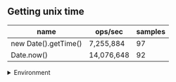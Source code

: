 ## Getting unix time

|name|ops/sec|samples|
|-|-|-|
|new Date().getTime()|7,255,884|97|
|Date.now()|14,076,648|92|


<details>
<summary>Environment</summary>

* __Machine:__ linux x64 | 2 vCPUs | 6.8GB Mem
* __Run:__ Tue Oct 10 2023 22:04:50 GMT+0000 (Coordinated Universal Time)
</details>

<!--
{"environment":{"platform":"linux","arch":"x64","cpus":2,"totalMemory":6.759757995605469},"benchmarks":"[{\"timeStamp\":1696975485282,\"currentTarget\":{\"0\":{\"name\":\"new Date().getTime()\",\"options\":{\"async\":false,\"defer\":false,\"delay\":0.005,\"initCount\":1,\"maxTime\":5,\"minSamples\":5,\"minTime\":0.05},\"async\":false,\"defer\":false,\"delay\":0.005,\"initCount\":1,\"maxTime\":5,\"minSamples\":5,\"minTime\":0.05,\"id\":1,\"stats\":{\"moe\":8.577908485821778e-10,\"rme\":0.6224030720743731,\"sem\":4.3764839213376424e-10,\"deviation\":4.3103367813101444e-9,\"mean\":1.3781918616231982e-7,\"sample\":[1.4113351655022462e-7,1.3622977712625892e-7,1.3616706843662623e-7,1.368395784702058e-7,1.378299782836786e-7,1.3567539115134458e-7,1.371646509257226e-7,1.3608125591369863e-7,1.3798072100355975e-7,1.3735009638142643e-7,1.365573422042202e-7,1.3684039181557665e-7,1.3773372970364406e-7,1.380864586129208e-7,1.3755723375817074e-7,1.393243024885657e-7,1.386980184195615e-7,1.3528139502900242e-7,1.362907631778357e-7,1.36368698949117e-7,1.3651863247678862e-7,1.3715127645746985e-7,1.3597875851803113e-7,1.362713473253315e-7,1.3640024970943637e-7,1.3580158347063756e-7,1.359275222405894e-7,1.3575223754216882e-7,1.3536472409264598e-7,1.3567619211986052e-7,1.3560742494559516e-7,1.365669024434311e-7,1.3644798034684264e-7,1.3670982738767795e-7,1.3723837543247465e-7,1.3601705089380337e-7,1.3561146991486688e-7,1.3642937079154655e-7,1.3679423510979395e-7,1.3706093611375533e-7,1.3652025046449732e-7,1.3699351726258054e-7,1.37753982272248e-7,1.3841035404267711e-7,1.3767577953299483e-7,1.388156653569955e-7,1.37525843308677e-7,1.384413654737603e-7,1.3813556040352613e-7,1.3794868012652662e-7,1.3760350671869396e-7,1.6919053153592875e-7,1.3746624742807371e-7,1.3672681625861917e-7,1.3797106498647633e-7,1.384324692380087e-7,1.3961334408396277e-7,1.3819408032230316e-7,1.377313304443264e-7,1.371275432744296e-7,1.3584473250618206e-7,1.3656393613263184e-7,1.3589705013874245e-7,1.3728206110060915e-7,1.3576410278536585e-7,1.356532679306746e-7,1.3657634070506512e-7,1.3737482842588672e-7,1.370226410413369e-7,1.374338849772538e-7,1.385667622178297e-7,1.524921487146436e-7,1.3795272779244454e-7,1.3774993730297628e-7,1.3777151047242545e-7,1.369803036962929e-7,1.3795326712168076e-7,1.3620150149259366e-7,1.3729150205888936e-7,1.383426682235304e-7,1.3675674903122987e-7,1.3660654314229392e-7,1.3693176406503232e-7,1.3691747184027227e-7,1.3603916339248876e-7,1.3657364675553015e-7,1.366642540672166e-7,1.3709626217872832e-7,1.3662838867300738e-7,1.3644042973753543e-7,1.365442506155095e-7,1.3791443541667228e-7,1.379818515712009e-7,1.3704152026125108e-7,1.5859824286534835e-7,1.383334996265145e-7,1.398830113987234e-7],\"variance\":1.8579003168315097e-17},\"times\":{\"cycle\":0.05110762662375922,\"elapsed\":5.58,\"period\":1.3781918616231982e-7,\"timeStamp\":1696975479702},\"running\":false,\"count\":370831,\"cycles\":5,\"hz\":7255883.798517183},\"1\":{\"name\":\"Date.now()\",\"options\":{\"async\":false,\"defer\":false,\"delay\":0.005,\"initCount\":1,\"maxTime\":5,\"minSamples\":5,\"minTime\":0.05},\"async\":false,\"defer\":false,\"delay\":0.005,\"initCount\":1,\"maxTime\":5,\"minSamples\":5,\"minTime\":0.05,\"id\":2,\"stats\":{\"moe\":5.741678907815393e-10,\"rme\":0.8082359329743108,\"sem\":2.929428014191527e-10,\"deviation\":2.809808643147021e-9,\"mean\":7.103963921383693e-8,\"sample\":[7.143929717657009e-8,7.133221872847348e-8,7.326936519858496e-8,7.084874614025633e-8,7.106845093795809e-8,7.119001867293527e-8,7.106279675619592e-8,7.139131037075883e-8,7.071647388262766e-8,7.16987904393266e-8,7.096877167074229e-8,7.030099695942816e-8,7.193122215265749e-8,7.120223312173797e-8,7.05319217930109e-8,7.057403497640258e-8,7.048952645129049e-8,7.071287091186273e-8,7.272211896693554e-8,7.141364270613702e-8,9.698902870807354e-8,7.085443040639249e-8,7.097792550242988e-8,7.075451137896144e-8,7.183201068781777e-8,7.05428852897962e-8,7.120895699923873e-8,7.003428529846402e-8,7.097203719045273e-8,7.02527344274775e-8,7.045732949711164e-8,7.008200623572612e-8,7.041254869911782e-8,7.007864627647665e-8,7.031402814473154e-8,7.049371389548162e-8,7.07425314025346e-8,7.056032673189736e-8,7.060692674980969e-8,7.062973836818772e-8,7.049091509560699e-8,7.076422210156285e-8,7.024223892794769e-8,7.030801072500112e-8,7.004897899780575e-8,7.214992891048319e-8,7.126731477542429e-8,7.314029824011464e-8,7.046096793694863e-8,7.000279740047468e-8,7.050239017509292e-8,7.000503644037437e-8,7.070250856432761e-8,7.025413242801486e-8,7.105113547310913e-8,7.020472801262818e-8,7.076015964354485e-8,7.054688689489947e-8,7.062441645022615e-8,7.043703260042094e-8,7.071061948636425e-8,7.042849626080336e-8,7.03049264475393e-8,7.037058039205811e-8,7.053120081260205e-8,7.040625765137302e-8,7.061850796302437e-8,7.011342010602441e-8,7.04865692607532e-8,7.046230968971772e-8,6.996309650586549e-8,7.069304806705966e-8,7.065405524763046e-8,7.070422840308466e-8,7.048676667477241e-8,7.05672664916944e-8,7.065783000858091e-8,7.156177554916413e-8,7.216748283119649e-8,7.038096995005185e-8,7.083811432452603e-8,7.040249349444198e-8,7.085530548870646e-8,7.03211537547761e-8,7.154752062073226e-8,7.038320741479885e-8,7.041632776273092e-8,7.015372542771773e-8,7.065139991782453e-8,6.997847086544186e-8,7.017748364177086e-8,7.002668746209168e-8],\"variance\":7.895024611103703e-18},\"times\":{\"cycle\":0.050831845522347305,\"elapsed\":5.54,\"period\":7.103963921383693e-8,\"timeStamp\":1696975485296},\"running\":false,\"count\":715542,\"cycles\":8,\"hz\":14076648.06672079},\"options\":{},\"events\":{\"start\":[null],\"cycle\":[null,null],\"complete\":[null,null]},\"length\":2,\"running\":false},\"type\":\"cycle\",\"target\":{\"name\":\"new Date().getTime()\",\"options\":{\"async\":false,\"defer\":false,\"delay\":0.005,\"initCount\":1,\"maxTime\":5,\"minSamples\":5,\"minTime\":0.05},\"async\":false,\"defer\":false,\"delay\":0.005,\"initCount\":1,\"maxTime\":5,\"minSamples\":5,\"minTime\":0.05,\"id\":1,\"stats\":{\"moe\":8.577908485821778e-10,\"rme\":0.6224030720743731,\"sem\":4.3764839213376424e-10,\"deviation\":4.3103367813101444e-9,\"mean\":1.3781918616231982e-7,\"sample\":[1.4113351655022462e-7,1.3622977712625892e-7,1.3616706843662623e-7,1.368395784702058e-7,1.378299782836786e-7,1.3567539115134458e-7,1.371646509257226e-7,1.3608125591369863e-7,1.3798072100355975e-7,1.3735009638142643e-7,1.365573422042202e-7,1.3684039181557665e-7,1.3773372970364406e-7,1.380864586129208e-7,1.3755723375817074e-7,1.393243024885657e-7,1.386980184195615e-7,1.3528139502900242e-7,1.362907631778357e-7,1.36368698949117e-7,1.3651863247678862e-7,1.3715127645746985e-7,1.3597875851803113e-7,1.362713473253315e-7,1.3640024970943637e-7,1.3580158347063756e-7,1.359275222405894e-7,1.3575223754216882e-7,1.3536472409264598e-7,1.3567619211986052e-7,1.3560742494559516e-7,1.365669024434311e-7,1.3644798034684264e-7,1.3670982738767795e-7,1.3723837543247465e-7,1.3601705089380337e-7,1.3561146991486688e-7,1.3642937079154655e-7,1.3679423510979395e-7,1.3706093611375533e-7,1.3652025046449732e-7,1.3699351726258054e-7,1.37753982272248e-7,1.3841035404267711e-7,1.3767577953299483e-7,1.388156653569955e-7,1.37525843308677e-7,1.384413654737603e-7,1.3813556040352613e-7,1.3794868012652662e-7,1.3760350671869396e-7,1.6919053153592875e-7,1.3746624742807371e-7,1.3672681625861917e-7,1.3797106498647633e-7,1.384324692380087e-7,1.3961334408396277e-7,1.3819408032230316e-7,1.377313304443264e-7,1.371275432744296e-7,1.3584473250618206e-7,1.3656393613263184e-7,1.3589705013874245e-7,1.3728206110060915e-7,1.3576410278536585e-7,1.356532679306746e-7,1.3657634070506512e-7,1.3737482842588672e-7,1.370226410413369e-7,1.374338849772538e-7,1.385667622178297e-7,1.524921487146436e-7,1.3795272779244454e-7,1.3774993730297628e-7,1.3777151047242545e-7,1.369803036962929e-7,1.3795326712168076e-7,1.3620150149259366e-7,1.3729150205888936e-7,1.383426682235304e-7,1.3675674903122987e-7,1.3660654314229392e-7,1.3693176406503232e-7,1.3691747184027227e-7,1.3603916339248876e-7,1.3657364675553015e-7,1.366642540672166e-7,1.3709626217872832e-7,1.3662838867300738e-7,1.3644042973753543e-7,1.365442506155095e-7,1.3791443541667228e-7,1.379818515712009e-7,1.3704152026125108e-7,1.5859824286534835e-7,1.383334996265145e-7,1.398830113987234e-7],\"variance\":1.8579003168315097e-17},\"times\":{\"cycle\":0.05110762662375922,\"elapsed\":5.58,\"period\":1.3781918616231982e-7,\"timeStamp\":1696975479702},\"running\":false,\"count\":370831,\"cycles\":5,\"hz\":7255883.798517183},\"aborted\":false},{\"timeStamp\":1696975490836,\"currentTarget\":{\"0\":{\"name\":\"new Date().getTime()\",\"options\":{\"async\":false,\"defer\":false,\"delay\":0.005,\"initCount\":1,\"maxTime\":5,\"minSamples\":5,\"minTime\":0.05},\"async\":false,\"defer\":false,\"delay\":0.005,\"initCount\":1,\"maxTime\":5,\"minSamples\":5,\"minTime\":0.05,\"id\":1,\"stats\":{\"moe\":8.577908485821778e-10,\"rme\":0.6224030720743731,\"sem\":4.3764839213376424e-10,\"deviation\":4.3103367813101444e-9,\"mean\":1.3781918616231982e-7,\"sample\":[1.4113351655022462e-7,1.3622977712625892e-7,1.3616706843662623e-7,1.368395784702058e-7,1.378299782836786e-7,1.3567539115134458e-7,1.371646509257226e-7,1.3608125591369863e-7,1.3798072100355975e-7,1.3735009638142643e-7,1.365573422042202e-7,1.3684039181557665e-7,1.3773372970364406e-7,1.380864586129208e-7,1.3755723375817074e-7,1.393243024885657e-7,1.386980184195615e-7,1.3528139502900242e-7,1.362907631778357e-7,1.36368698949117e-7,1.3651863247678862e-7,1.3715127645746985e-7,1.3597875851803113e-7,1.362713473253315e-7,1.3640024970943637e-7,1.3580158347063756e-7,1.359275222405894e-7,1.3575223754216882e-7,1.3536472409264598e-7,1.3567619211986052e-7,1.3560742494559516e-7,1.365669024434311e-7,1.3644798034684264e-7,1.3670982738767795e-7,1.3723837543247465e-7,1.3601705089380337e-7,1.3561146991486688e-7,1.3642937079154655e-7,1.3679423510979395e-7,1.3706093611375533e-7,1.3652025046449732e-7,1.3699351726258054e-7,1.37753982272248e-7,1.3841035404267711e-7,1.3767577953299483e-7,1.388156653569955e-7,1.37525843308677e-7,1.384413654737603e-7,1.3813556040352613e-7,1.3794868012652662e-7,1.3760350671869396e-7,1.6919053153592875e-7,1.3746624742807371e-7,1.3672681625861917e-7,1.3797106498647633e-7,1.384324692380087e-7,1.3961334408396277e-7,1.3819408032230316e-7,1.377313304443264e-7,1.371275432744296e-7,1.3584473250618206e-7,1.3656393613263184e-7,1.3589705013874245e-7,1.3728206110060915e-7,1.3576410278536585e-7,1.356532679306746e-7,1.3657634070506512e-7,1.3737482842588672e-7,1.370226410413369e-7,1.374338849772538e-7,1.385667622178297e-7,1.524921487146436e-7,1.3795272779244454e-7,1.3774993730297628e-7,1.3777151047242545e-7,1.369803036962929e-7,1.3795326712168076e-7,1.3620150149259366e-7,1.3729150205888936e-7,1.383426682235304e-7,1.3675674903122987e-7,1.3660654314229392e-7,1.3693176406503232e-7,1.3691747184027227e-7,1.3603916339248876e-7,1.3657364675553015e-7,1.366642540672166e-7,1.3709626217872832e-7,1.3662838867300738e-7,1.3644042973753543e-7,1.365442506155095e-7,1.3791443541667228e-7,1.379818515712009e-7,1.3704152026125108e-7,1.5859824286534835e-7,1.383334996265145e-7,1.398830113987234e-7],\"variance\":1.8579003168315097e-17},\"times\":{\"cycle\":0.05110762662375922,\"elapsed\":5.58,\"period\":1.3781918616231982e-7,\"timeStamp\":1696975479702},\"running\":false,\"count\":370831,\"cycles\":5,\"hz\":7255883.798517183},\"1\":{\"name\":\"Date.now()\",\"options\":{\"async\":false,\"defer\":false,\"delay\":0.005,\"initCount\":1,\"maxTime\":5,\"minSamples\":5,\"minTime\":0.05},\"async\":false,\"defer\":false,\"delay\":0.005,\"initCount\":1,\"maxTime\":5,\"minSamples\":5,\"minTime\":0.05,\"id\":2,\"stats\":{\"moe\":5.741678907815393e-10,\"rme\":0.8082359329743108,\"sem\":2.929428014191527e-10,\"deviation\":2.809808643147021e-9,\"mean\":7.103963921383693e-8,\"sample\":[7.143929717657009e-8,7.133221872847348e-8,7.326936519858496e-8,7.084874614025633e-8,7.106845093795809e-8,7.119001867293527e-8,7.106279675619592e-8,7.139131037075883e-8,7.071647388262766e-8,7.16987904393266e-8,7.096877167074229e-8,7.030099695942816e-8,7.193122215265749e-8,7.120223312173797e-8,7.05319217930109e-8,7.057403497640258e-8,7.048952645129049e-8,7.071287091186273e-8,7.272211896693554e-8,7.141364270613702e-8,9.698902870807354e-8,7.085443040639249e-8,7.097792550242988e-8,7.075451137896144e-8,7.183201068781777e-8,7.05428852897962e-8,7.120895699923873e-8,7.003428529846402e-8,7.097203719045273e-8,7.02527344274775e-8,7.045732949711164e-8,7.008200623572612e-8,7.041254869911782e-8,7.007864627647665e-8,7.031402814473154e-8,7.049371389548162e-8,7.07425314025346e-8,7.056032673189736e-8,7.060692674980969e-8,7.062973836818772e-8,7.049091509560699e-8,7.076422210156285e-8,7.024223892794769e-8,7.030801072500112e-8,7.004897899780575e-8,7.214992891048319e-8,7.126731477542429e-8,7.314029824011464e-8,7.046096793694863e-8,7.000279740047468e-8,7.050239017509292e-8,7.000503644037437e-8,7.070250856432761e-8,7.025413242801486e-8,7.105113547310913e-8,7.020472801262818e-8,7.076015964354485e-8,7.054688689489947e-8,7.062441645022615e-8,7.043703260042094e-8,7.071061948636425e-8,7.042849626080336e-8,7.03049264475393e-8,7.037058039205811e-8,7.053120081260205e-8,7.040625765137302e-8,7.061850796302437e-8,7.011342010602441e-8,7.04865692607532e-8,7.046230968971772e-8,6.996309650586549e-8,7.069304806705966e-8,7.065405524763046e-8,7.070422840308466e-8,7.048676667477241e-8,7.05672664916944e-8,7.065783000858091e-8,7.156177554916413e-8,7.216748283119649e-8,7.038096995005185e-8,7.083811432452603e-8,7.040249349444198e-8,7.085530548870646e-8,7.03211537547761e-8,7.154752062073226e-8,7.038320741479885e-8,7.041632776273092e-8,7.015372542771773e-8,7.065139991782453e-8,6.997847086544186e-8,7.017748364177086e-8,7.002668746209168e-8],\"variance\":7.895024611103703e-18},\"times\":{\"cycle\":0.050831845522347305,\"elapsed\":5.54,\"period\":7.103963921383693e-8,\"timeStamp\":1696975485296},\"running\":false,\"count\":715542,\"cycles\":8,\"hz\":14076648.06672079},\"options\":{},\"events\":{\"start\":[null],\"cycle\":[null,null],\"complete\":[null,null]},\"length\":2,\"running\":false},\"type\":\"cycle\",\"target\":{\"name\":\"Date.now()\",\"options\":{\"async\":false,\"defer\":false,\"delay\":0.005,\"initCount\":1,\"maxTime\":5,\"minSamples\":5,\"minTime\":0.05},\"async\":false,\"defer\":false,\"delay\":0.005,\"initCount\":1,\"maxTime\":5,\"minSamples\":5,\"minTime\":0.05,\"id\":2,\"stats\":{\"moe\":5.741678907815393e-10,\"rme\":0.8082359329743108,\"sem\":2.929428014191527e-10,\"deviation\":2.809808643147021e-9,\"mean\":7.103963921383693e-8,\"sample\":[7.143929717657009e-8,7.133221872847348e-8,7.326936519858496e-8,7.084874614025633e-8,7.106845093795809e-8,7.119001867293527e-8,7.106279675619592e-8,7.139131037075883e-8,7.071647388262766e-8,7.16987904393266e-8,7.096877167074229e-8,7.030099695942816e-8,7.193122215265749e-8,7.120223312173797e-8,7.05319217930109e-8,7.057403497640258e-8,7.048952645129049e-8,7.071287091186273e-8,7.272211896693554e-8,7.141364270613702e-8,9.698902870807354e-8,7.085443040639249e-8,7.097792550242988e-8,7.075451137896144e-8,7.183201068781777e-8,7.05428852897962e-8,7.120895699923873e-8,7.003428529846402e-8,7.097203719045273e-8,7.02527344274775e-8,7.045732949711164e-8,7.008200623572612e-8,7.041254869911782e-8,7.007864627647665e-8,7.031402814473154e-8,7.049371389548162e-8,7.07425314025346e-8,7.056032673189736e-8,7.060692674980969e-8,7.062973836818772e-8,7.049091509560699e-8,7.076422210156285e-8,7.024223892794769e-8,7.030801072500112e-8,7.004897899780575e-8,7.214992891048319e-8,7.126731477542429e-8,7.314029824011464e-8,7.046096793694863e-8,7.000279740047468e-8,7.050239017509292e-8,7.000503644037437e-8,7.070250856432761e-8,7.025413242801486e-8,7.105113547310913e-8,7.020472801262818e-8,7.076015964354485e-8,7.054688689489947e-8,7.062441645022615e-8,7.043703260042094e-8,7.071061948636425e-8,7.042849626080336e-8,7.03049264475393e-8,7.037058039205811e-8,7.053120081260205e-8,7.040625765137302e-8,7.061850796302437e-8,7.011342010602441e-8,7.04865692607532e-8,7.046230968971772e-8,6.996309650586549e-8,7.069304806705966e-8,7.065405524763046e-8,7.070422840308466e-8,7.048676667477241e-8,7.05672664916944e-8,7.065783000858091e-8,7.156177554916413e-8,7.216748283119649e-8,7.038096995005185e-8,7.083811432452603e-8,7.040249349444198e-8,7.085530548870646e-8,7.03211537547761e-8,7.154752062073226e-8,7.038320741479885e-8,7.041632776273092e-8,7.015372542771773e-8,7.065139991782453e-8,6.997847086544186e-8,7.017748364177086e-8,7.002668746209168e-8],\"variance\":7.895024611103703e-18},\"times\":{\"cycle\":0.050831845522347305,\"elapsed\":5.54,\"period\":7.103963921383693e-8,\"timeStamp\":1696975485296},\"running\":false,\"count\":715542,\"cycles\":8,\"hz\":14076648.06672079},\"aborted\":false}]"}-->
